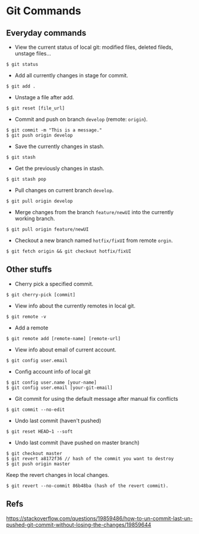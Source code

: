 Git Commands
===

## Everyday commands
- View the current status of local git: modified files, deleted fileds, unstage files...

```
$ git status
```

- Add all currently changes in stage for commit.
```
$ git add .
```

- Unstage a file after add.

```
$ git reset [file_url]
```

- Commit and push on branch `develop` (remote: `origin`).

```
$ git commit -m "This is a message."
$ git push origin develop
```

- Save the currently changes in stash.
```
$ git stash
```

- Get the previously changes in stash.
```
$ git stash pop
```

- Pull changes on current branch `develop`.

```
$ git pull origin develop
```

- Merge changes from the branch `feature/newUI` into the currently working branch.

```
$ git pull origin feature/newUI
```

- Checkout a new branch named `hotfix/fixUI` from remote `orgin`.

```
$ git fetch origin && git checkout hotfix/fixUI
```

## Other stuffs
- Cherry pick a specified commit.

```
$ git cherry-pick [commit]
```

- View info about the currently remotes in local git.

```
$ git remote -v
```

- Add a remote

```
$ git remote add [remote-name] [remote-url]
```

- View info about email of current account.
```
$ git config user.email
```

- Config account info of local git

```
$ git config user.name [your-name]
$ git config user.email [your-git-email]
```

- Git commit for using the default message after manual fix conflicts

```
$ git commit --no-edit
```

- Undo last commit (haven't pushed)

```
$ git reset HEAD~1 --soft
```

- Undo last commit (have pushed on master branch)

```
$ git checkout master
$ git revert a8172f36 // hash of the commit you want to destroy
$ git push origin master

```

Keep the revert changes in local changes.

```
$ git revert --no-commit 86b48ba (hash of the revert commit).

```

## Refs
https://stackoverflow.com/questions/19859486/how-to-un-commit-last-un-pushed-git-commit-without-losing-the-changes/19859644